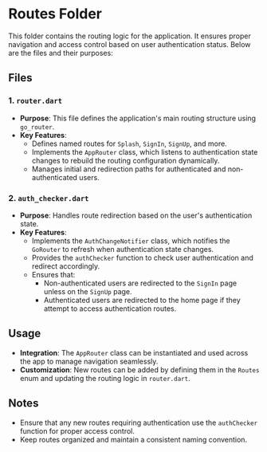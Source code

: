 # Routes Folder

This folder contains the routing logic for the application. It ensures proper navigation and access control based on user authentication status. Below are the files and their purposes:

## Files

### 1. `router.dart`
- **Purpose**: This file defines the application's main routing structure using `go_router`.
- **Key Features**:
  - Defines named routes for `Splash`, `SignIn`, `SignUp`, and more.
  - Implements the `AppRouter` class, which listens to authentication state changes to rebuild the routing configuration dynamically.
  - Manages initial and redirection paths for authenticated and non-authenticated users.

### 2. `auth_checker.dart`
- **Purpose**: Handles route redirection based on the user's authentication state.
- **Key Features**:
  - Implements the `AuthChangeNotifier` class, which notifies the `GoRouter` to refresh when authentication state changes.
  - Provides the `authChecker` function to check user authentication and redirect accordingly.
  - Ensures that:
    - Non-authenticated users are redirected to the `SignIn` page unless on the `SignUp` page.
    - Authenticated users are redirected to the home page if they attempt to access authentication routes.

## Usage

- **Integration**: The `AppRouter` class can be instantiated and used across the app to manage navigation seamlessly.
- **Customization**: New routes can be added by defining them in the `Routes` enum and updating the routing logic in `router.dart`.

## Notes

- Ensure that any new routes requiring authentication use the `authChecker` function for proper access control.
- Keep routes organized and maintain a consistent naming convention.

